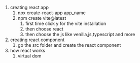 1. creating react app
	1. npx create-react-app app_name
	2. npm create vite@latest
		1. first time click y for the vite installation
		2. then choose react
		3. then choose the js like venilla,js,typescript and more
2. creating react component
	1. go the src folder and create the react component
3. how react works
	1. virtual dom

